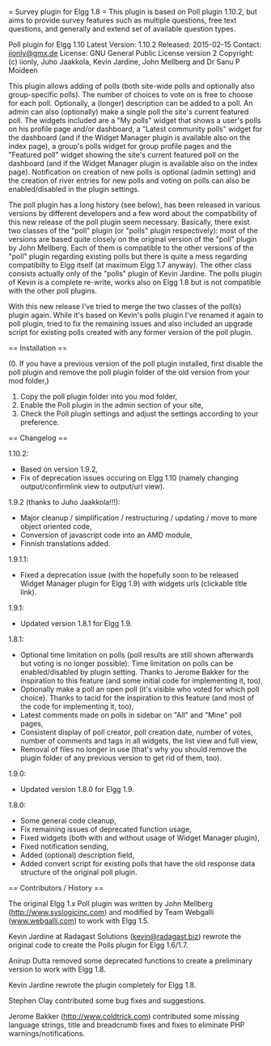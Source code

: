 = Survey plugin for Elgg 1.8 =
This plugin is based on Poll plugin 1.10.2, but aims to provide survey features such as multiple questions, free text questions, and generally and extend set of available question types.


Poll plugin for Elgg 1.10
Latest Version: 1.10.2
Released: 2015-02-15
Contact: iionly@gmx.de
License: GNU General Public License version 2
Copyright: (c) iionly, Juho Jaakkola, Kevin Jardine, John Mellberg and Dr Sanu P Moideen


This plugin allows adding of polls (both site-wide polls and optionally also group-specific polls). The number of choices to vote on is free to choose for each poll. Optionally, a (longer) description can be added to a poll. An admin can also (optionally) make a single poll the site's current featured poll. The widgets included are a "My polls" widget that shows a user's polls on his profile page and/or dashboard, a "Latest community polls" widget for the dashboard (and if the Widget Manager plugin is available also on the index page), a group's polls widget for group profile pages and the "Featured poll" widget showing the site's current featured poll on the dashboard (and if the Widget Manager plugin is available also on the index page). Notification on creation of new polls is optional (admin setting) and the creation of river entries for new polls and voting on polls can also be enabled/disabled in the plugin settings.

The poll plugin has a long history (see below), has been released in various versions by different developers and a few word about the compatibility of this new release of the poll plugin seem necessary. Basically, there exist two classes of the "poll" plugin (or "polls" plugin respectively): most of the versions are based quite closely on the original version of the "poll" plugin by John Mellberg. Each of them is compatible to the other versions of the "poll" plugin regarding existing polls but there is quite a mess regarding compatibilty to Elgg itself (at maximum Elgg 1.7 anyway). The other class consists actually only of the "polls" plugin of Kevin Jardine. The polls plugin of Kevin is a complete re-write, works also on Elgg 1.8 but is not compatible with the other poll plugins.

With this new release I've tried to merge the two classes of the poll(s) plugin again. While it's based on Kevin's polls plugin I've renamed it again to poll plugin, tried to fix the remaining issues and also included an upgrade script for existing polls created with any former version of the poll plugin.



== Installation ==

(0. If you have a previous version of the poll plugin installed, first disable the poll plugin and remove the poll plugin folder of the old version from your mod folder,)
1. Copy the poll plugin folder into you mod folder,
2. Enable the Poll plugin in the admin section of your site,
3. Check the Poll plugin settings and adjust the settings according to your preference.



== Changelog ==

1.10.2:

- Based on version 1.9.2,
- Fix of deprecation issues occuring on Elgg 1.10 (namely changing output/confirmlink view to output/url view).

1.9.2 (thanks to Juho Jaakkola!!!):

- Major cleanup / simplification / restructuring / updating / move to more object oriented code,
- Conversion of javascript code into an AMD module,
- Finnish translations added.

1.9.1.1:

- Fixed a deprecation issue (with the hopefully soon to be released Widget Manager plugin for Elgg 1.9) with widgets urls (clickable title link).

1.9.1:

- Updated version 1.8.1 for Elgg 1.9.

1.8.1:

- Optional time limitation on polls (poll results are still shown afterwards but voting is no longer possible). Time limitation on polls can be enabled/disabled by plugin setting. Thanks to Jerome Bakker for the inspiration to this feature (and some initial code for implementing it, too),
- Optionally make a poll an open poll (it's visible who voted for which poll choice). Thanks to tacid for the inspiration to this feature (and most of the code for implementing it, too),
- Latest comments made on polls in sidebar on "All" and "Mine" poll pages,
- Consistent display of poll creator, poll creation date, number of votes, number of comments and tags in all widgets, the list view and full view,
- Removal of files no longer in use (that's why you should remove the plugin folder of any previous version to get rid of them, too).

1.9.0:

- Updated version 1.8.0 for Elgg 1.9.

1.8.0:

- Some general code cleanup,
- Fix remaining issues of deprecated function usage,
- Fixed widgets (both with and without usage of Widget Manager plugin),
- Fixed notification sending,
- Added (optional) description field,
- Added convert script for existing polls that have the old response data structure of the original poll plugin.



== Contributors / History ==

The original Elgg 1.x Poll plugin was written by John Mellberg
(http://www.syslogicinc.com) and modified by Team Webgalli (www.webgalli.com)
to work with Elgg 1.5.

Kevin Jardine at Radagast Solutions (kevin@radagast.biz) rewrote the original
code to create the Polls plugin for Elgg 1.6/1.7.

Anirup Dutta removed some deprecated functions to create a preliminary version
to work with Elgg 1.8.

Kevin Jardine rewrote the plugin completely for Elgg 1.8.

Stephen Clay contributed some bug fixes and suggestions.

Jerome Bakker (http://www.coldtrick.com) contributed some missing language
strings, title and breadcrumb fixes and fixes to eliminate PHP
warnings/notifications.

